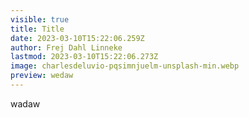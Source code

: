 ```yaml
---
visible: true
title: Title
date: 2023-03-10T15:22:06.259Z
author: Frej Dahl Linneke
lastmod: 2023-03-10T15:22:06.273Z
image: charlesdeluvio-pqsimnjuelm-unsplash-min.webp
preview: wedaw
---
```

w﻿adaw